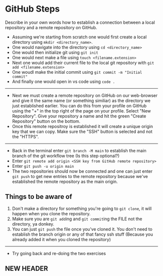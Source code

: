 # GitHub Steps

Describe in your own words how to establish a connection between a local repository and a remote repository on GitHub.

- Assuming we're starting from scratch one would first create a local directory using `mkdir <directory_name>`.
- One would navigate into the directory using `cd <directory_name>` 
- One would then initialize git using `git init`
- One would next make a file using `touch <filename.extension>`
- Next one would add their current file to the local git repository with `git add <filename.extension>` 
- One woudl make the initial commit using `git commit -m "Initial commit"`
- And finally one would open in vs code using `code .`
---
- Next we must create a remote repository on GitHub on our web-browser and give it the same name (or something similiar) as the directory we just established earlier. You can do this from your profile on GitHub using the "+" in the top right of the page on your profile. Select "New Repository". Give your repository a name and hit the green "Create Repository" button on the bottom. 
- Once this remote repositroy is established it will create a unique origin key that we can copy. Make sure the "SSH" button is selected and not the "HTTPS". 
---
- Back in the terminal enter `git branch -M main` to establish the main branch of the git workflow tree (Is this step optional?)
- Enter `git remote add origin <SSH key from GitHub remote repository>`
- Enter `git push -u origin main`
- The two repositories should now be connected and one can just enter `git push` to get new entries to the remote repository because we've established the remote repository as the main origin. 


## Things to be aware of

1. Don't make a directory for something you're going to `git clone`, it will happen when you clone the repository.
2. Make sure you are `git add`ing and `git commit`ing the FILE not the directory, ya donkey. 
3. You can just `git push` the file once you've cloned it. You don't need to establish the branch origin or any of that fancy ssh stuff (Because you already added it when you cloned the repository)
---


- Try going back and re-doing the two exercises

## NEW HEADER